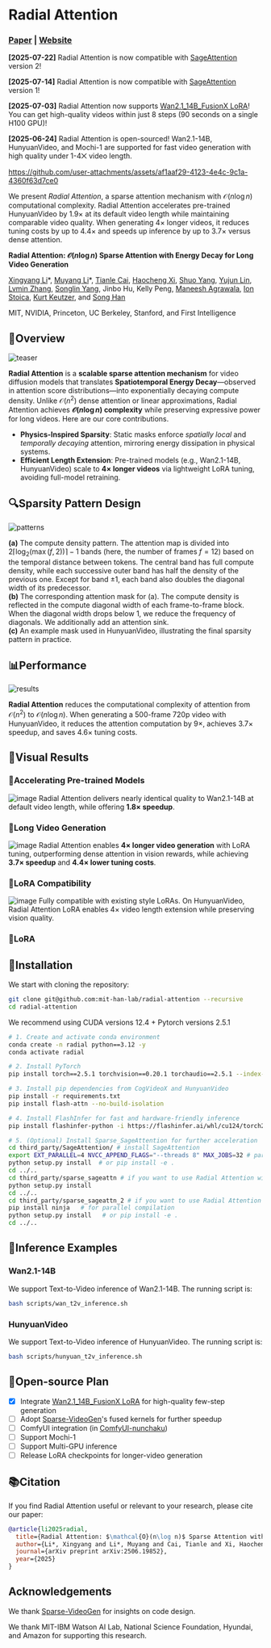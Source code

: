# Radial Attention

### [Paper](https://arxiv.org/abs/2506.19852) | [Website](https://hanlab.mit.edu/projects/radial-attention)

**[2025-07-22]** Radial Attention is now compatible with [SageAttention](https://github.com/thu-ml/SageAttention) version 2!

**[2025-07-14]** Radial Attention is now compatible with [SageAttention](https://github.com/thu-ml/SageAttention) version 1!

**[2025-07-03]** Radial Attention now supports [Wan2.1_14B_FusionX LoRA](https://huggingface.co/vrgamedevgirl84/Wan14BT2VFusioniX)! You can get high-quality videos within just 8 steps (90 seconds on a single H100 GPU)!

**[2025-06-24]** Radial Attention is open-sourced! Wan2.1-14B, HunyuanVideo, and Mochi-1 are supported for fast video generation with high quality under 1-4⨉ video length.

https://github.com/user-attachments/assets/af1aaf29-4123-4e4c-9c1a-4360f63d7ce0

We present *Radial Attention*, a sparse attention mechanism with $\mathcal{O}(n\log n)$ computational complexity. Radial Attention accelerates pre-trained HunyuanVideo by 1.9× at its default video length while maintaining comparable video quality. When generating 4× longer videos, it reduces tuning costs by up to 4.4× and speeds up inference by up to 3.7× versus dense attention.

**Radial Attention: $\mathcal{O}(n\log n)$ Sparse Attention with Energy Decay for Long Video Generation**

[Xingyang Li](https://acm.sjtu.edu.cn/~xyli)\*, [Muyang Li](https://lmxyy.me/)\*, [Tianle Cai](https://www.tianle.website/#/), [Haocheng Xi](https://haochengxi.github.io/), [Shuo Yang](https://andy-yang-1.github.io/), [Yujun Lin](https://yujunlin.com/), [Lvmin Zhang](https://scholar.google.com/citations?user=ANMsdHYAAAAJ&hl=en), [Songlin Yang](https://sustcsonglin.github.io/), Jinbo Hu, Kelly Peng, [Maneesh Agrawala](https://graphics.stanford.edu/~maneesh/), [Ion Stoica](https://people.eecs.berkeley.edu/~istoica/), [Kurt Keutzer](https://people.eecs.berkeley.edu/~keutzer/), and [Song Han](https://hanlab.mit.edu/songhan)

MIT, NVIDIA, Princeton, UC Berkeley, Stanford, and First Intelligence

## 📖Overview

![teaser](https://github.com/user-attachments/assets/aa69414b-8d7e-4ba5-9b9f-9dcb4bb3cf90)

**Radial Attention** is a **scalable sparse attention mechanism** for video diffusion models that translates **Spatiotemporal Energy Decay**—observed in attention score distributions—into exponentially decaying compute density. Unlike $\mathcal{O}(n^2)$ dense attention  or linear approximations, Radial Attention achieves **$\mathcal{O}(n \log n)$ complexity** while preserving expressive power for long videos. Here are our core contributions.

- **Physics-Inspired Sparsity**: Static masks enforce *spatially local* and *temporally decaying* attention, mirroring energy dissipation in physical systems.
- **Efficient Length Extension**: Pre-trained models (e.g., Wan2.1-14B, HunyuanVideo) scale to **4× longer videos** via lightweight LoRA tuning, avoiding full-model retraining.

## 🔍Sparsity Pattern Design

![patterns](https://github.com/user-attachments/assets/8e572cc5-27f3-4b24-bc0e-7d0a9d0b3cde)

**(a)** The compute density pattern. The attention map is divided into $2\lceil\log_2(\max(f, 2))\rceil - 1$ bands (here, the number of frames $f = 12$) based on the temporal distance between tokens. The central band has full compute density, while each successive outer band has half the density of the previous one. Except for band $\pm1$, each band also doubles the diagonal width of its predecessor.  
**(b)** The corresponding attention mask for (a). The compute density is reflected in the compute diagonal width of each frame-to-frame block. When the diagonal width drops below 1, we reduce the frequency of diagonals. We additionally add an attention sink.  
**(c)** An example mask used in HunyuanVideo, illustrating the final sparsity pattern in practice.

## 📊Performance

![results](https://github.com/user-attachments/assets/861ffe21-3365-4bf3-abb1-852d4f20bc8d)

**Radial Attention** reduces the computational complexity of attention from $\mathcal{O}(n^2)$ to $\mathcal{O}(n \log n)$. When generating a 500-frame 720p video with HunyuanVideo, it reduces the attention computation by 9×, achieves 3.7× speedup, and saves 4.6× tuning costs.

## 🎥Visual Results
### 🔹Accelerating Pre-trained Models
![image](https://github.com/user-attachments/assets/ad488f95-a02e-4b62-a107-1bed40623a24)
Radial Attention delivers nearly identical quality to Wan2.1-14B at default video length, while offering **1.8× speedup**.

### 🔹Long Video Generation
![image](https://github.com/user-attachments/assets/0d3cecb3-2f45-4a12-b1ba-e4a398628e22)
Radial Attention enables **4× longer video generation** with LoRA tuning, outperforming dense attention in vision rewards, while achieving **3.7× speedup** and **4.4× lower tuning costs**.

### 🔹LoRA Compatibility
![image](https://github.com/user-attachments/assets/9aaab627-a8cc-4132-a801-0432e3d8d764)
Fully compatible with existing style LoRAs. On HunyuanVideo, Radial Attention LoRA enables 4× video length extension while preserving vision quality.

### 🔹LoRA

## 🔧Installation

We start with cloning the repository:

```bash
git clone git@github.com:mit-han-lab/radial-attention --recursive
cd radial-attention
```

We recommend using CUDA versions 12.4 + Pytorch versions 2.5.1

```bash
# 1. Create and activate conda environment
conda create -n radial python==3.12 -y
conda activate radial

# 2. Install PyTorch
pip install torch==2.5.1 torchvision==0.20.1 torchaudio==2.5.1 --index-url https://download.pytorch.org/whl/cu124

# 3. Install pip dependencies from CogVideoX and HunyuanVideo
pip install -r requirements.txt
pip install flash-attn --no-build-isolation

# 4. Install FlashInfer for fast and hardware-friendly inference
pip install flashinfer-python -i https://flashinfer.ai/whl/cu124/torch2.5/

# 5. (Optional) Install Sparse_SageAttention for further acceleration
cd third_party/SageAttention/ # install SageAttention
export EXT_PARALLEL=4 NVCC_APPEND_FLAGS="--threads 8" MAX_JOBS=32 # parallel compiling (Optional)
python setup.py install  # or pip install -e .
cd ../..
cd third_party/sparse_sageattn # if you want to use Radial Attention with SageAttention v1 backend
python setup.py install
cd ../..
cd third_party/sparse_sageattn_2 # if you want to use Radial Attention with SageAttention v2 backend
pip install ninja   # for parallel compilation
python setup.py install   # or pip install -e .
cd ../..
```

## 🚀Inference Examples

### Wan2.1-14B

We support Text-to-Video inference of Wan2.1-14B. The running script is:

```bash
bash scripts/wan_t2v_inference.sh
```

### HunyuanVideo

We support Text-to-Video inference of HunyuanVideo. The running script is:

```bash
bash scripts/hunyuan_t2v_inference.sh
```

## 📕Open-source Plan

- [x] Integrate [Wan2.1_14B_FusionX LoRA](https://huggingface.co/vrgamedevgirl84/Wan14BT2VFusioniX) for high-quality few-step generation
- [ ] Adopt [Sparse-VideoGen](https://github.com/svg-project/Sparse-VideoGen/tree/main)'s fused kernels for further speedup
- [ ] ComfyUI integration (in [ComfyUI-nunchaku](https://github.com/mit-han-lab/ComfyUI-nunchaku))
- [ ] Support Mochi-1
- [ ] Support Multi-GPU inference
- [ ] Release LoRA checkpoints for longer-video generation

## 📚Citation

If you find Radial Attention useful or relevant to your research, please cite our paper:

```bibtex
@article{li2025radial,
  title={Radial Attention: $\mathcal{O}(n\log n)$ Sparse Attention with Energy Decay for Long Video Generation},
  author={Li*, Xingyang and Li*, Muyang and Cai, Tianle and Xi, Haocheng and Yang, Shuo and Lin, Yujun and Zhang, Lvmin and Yang, Songlin and Hu, Jinbo and Peng, Kelly and Agrawala, Maneesh and Stoica, Ion and Keutzer, Kurt and Han, Song},
  journal={arXiv preprint arXiv:2506.19852},
  year={2025}
}
```

## Acknowledgements

We thank [Sparse-VideoGen](https://github.com/svg-project/Sparse-VideoGen/tree/main) for insights on code design.

We thank MIT-IBM Watson AI Lab, National Science Foundation, Hyundai, and Amazon for supporting this research.
